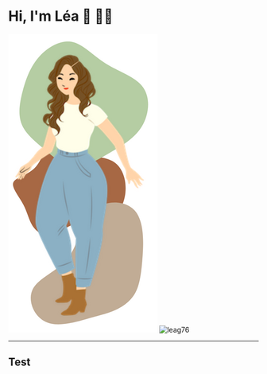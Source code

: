# Hi, I'm Léa 👋 👩‍💻

<img src="pictures/Sanstitre.png">

<img src="https://komarev.com/ghpvc/?username=leag76&label=Profile%20views&color=0e75b6&style=flat" alt="leag76" />

---

## Test